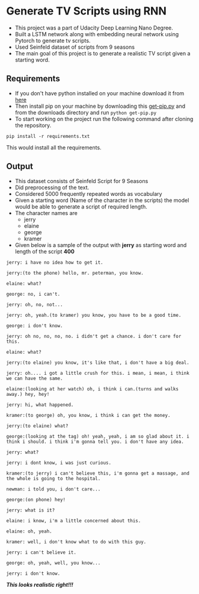 # Generate TV Scripts using RNN
* This project was a part of Udacity Deep Learning Nano Degree.
* Built a LSTM network along with embedding neural network using Pytorch to generate tv scripts.
* Used Seinfeld dataset of scripts from 9 seasons
* The main goal of this project is to generate a realistic TV script given a starting word.

## Requirements
* If you don't have python installed on your machine download it from [here](https://www.python.org/ftp/python/3.8.2/python-3.8.2.exe)
* Then install pip on your machine by downloading this [get-pip.py](https://bootstrap.pypa.io/get-pip.py) and from the downloads directory and  run ```python get-pip.py```
* To start working on the project run the following command after cloning the repository.
```
pip install -r requirements.txt
```
This would install all the requirements.
## Output
* This dataset consists of Seinfeld Script for 9 Seasons
* Did preprocessing of the text.
* Considered 5000 frequently repeated words as vocabulary
* Given a starting word (Name of the character in the scripts) the model would be able to generate a script of required length.
* The character names are
    * jerry
    * elaine
    * george
    * kramer
* Given below is a sample of the output with __jerry__ as starting word and length of the script __400__
```
jerry: i have no idea how to get it.

jerry:(to the phone) hello, mr. peterman, you know.

elaine: what?

george: no, i can't.

jerry: oh, no, not...

jerry: oh, yeah.(to kramer) you know, you have to be a good time.

george: i don't know.

jerry: oh no, no, no, no. i didn't get a chance. i don't care for this.

elaine: what?

jerry:(to elaine) you know, it's like that, i don't have a big deal.

jerry: oh.... i got a little crush for this. i mean, i mean, i think we can have the same.

elaine:(looking at her watch) oh, i think i can.(turns and walks away.) hey, hey!

jerry: hi, what happened.

kramer:(to george) oh, you know, i think i can get the money.

jerry:(to elaine) what?

george:(looking at the tag) oh! yeah, yeah, i am so glad about it. i think i should. i think i'm gonna tell you. i don't have any idea.

jerry: what?

jerry: i dont know, i was just curious.

kramer:(to jerry) i can't believe this, i'm gonna get a massage, and the whole is going to the hospital.

newman: i told you, i don't care...

george:(on phone) hey!

jerry: what is it?

elaine: i know, i'm a little concerned about this.

elaine: oh, yeah.

kramer: well, i don't know what to do with this guy.

jerry: i can't believe it.

george: oh, yeah, well, you know...

jerry: i don't know.
```
*__This looks realistic right!!!__*
